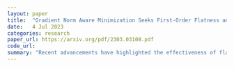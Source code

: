 ```yaml
---
layout: paper
title:  "Gradient Norm Aware Minimization Seeks First-Order Flatness and Improves Generalization"
date:   4 Jul 2023
categories: research
paper_url: https://arxiv.org/pdf/2303.03108.pdf
code_url: 
summary: "Recent advancements have highlighted the effectiveness of flat minima in enhancing generalization, particularly through Sharpness-Aware Minimization (SAM). However, existing definitions of flatness, such as zeroth-order flatness, have limitations in discerning between minima with low and high generalization errors. To address this, we propose first-order flatness, which considers maximal gradient norm within a perturbation radius. We introduce Gradient norm Aware Minimization (GAM) as a novel training approach to achieve uniformly small curvature across all directions. Experimental results demonstrate GAM's ability to enhance generalization compared to standard optimizers like SGD and AdamW across various datasets and networks. Moreover, GAM facilitates SAM in identifying flatter minima, leading to improved generalization."
---
```


